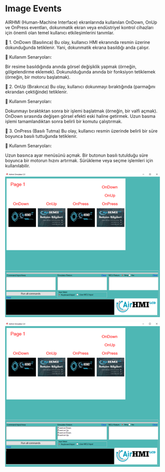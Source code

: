 # Image Events

AIRHMI (Human-Machine Interface) ekranlarında kullanılan OnDown, OnUp ve OnPress eventları, dokunmatik ekran veya endüstriyel kontrol cihazları için önemli olan temel kullanıcı etkileşimlerini tanımlar.

🔹 1. OnDown (Basılınca)
Bu olay, kullanıcı HMI ekranında resmin üzerine dokunduğunda tetiklenir. Yani, dokunmatik ekrana basıldığı anda çalışır.

📌 Kullanım Senaryoları:

Bir resime basıldığında anında görsel değişiklik yapmak (örneğin, gölgelendirme eklemek).
Dokunulduğunda anında bir fonksiyon tetiklemek (örneğin, bir motoru başlatmak).


🔹 2. OnUp (Bırakınca)
Bu olay, kullanıcı dokunmayı bıraktığında (parmağını ekrandan çektiğinde) tetiklenir.

📌 Kullanım Senaryoları:

Dokunmayı bıraktıktan sonra bir işlemi başlatmak (örneğin, bir valfi açmak).
OnDown sırasında değişen görsel efekti eski haline getirmek.
Uzun basma işlemi tamamlandıktan sonra belirli bir komutu çalıştırmak.

🔹 3. OnPress (Basılı Tutma)
Bu olay, kullanıcı resmin üzerinde belirli bir süre boyunca basılı tuttuğunda tetiklenir.

📌 Kullanım Senaryoları:

Uzun basınca ayar menüsünü açmak.
Bir butonun basılı tutulduğu süre boyunca bir motorun hızını artırmak.
Sürükleme veya seçme işlemleri için kullanılabilir.


![Açıklama Metni](1.png)

![Açıklama Metni](2.png)

